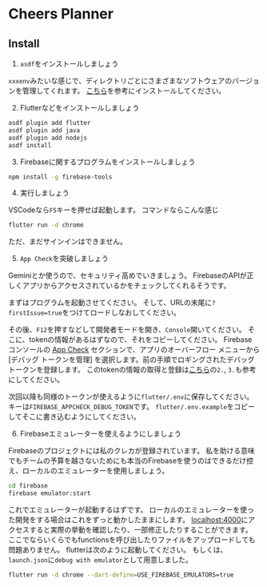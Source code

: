 # Cheers Planner

## Install
1. `asdf`をインストールしましょう

`xxxenv`みたいな感じで、ディレクトリごとにさまざまなソフトウェアのバージョンを管理してくれます。
[こちら](https://asdf-vm.com/ja-jp/guide/getting-started.html)を参考にインストールしてください。


2. Flutterなどをインストールしましょう
```sh
asdf plugin add flutter
asdf plugin add java
asdf plugin add nodejs
asdf install
```

3. Firebaseに関するプログラムをインストールしましょう
```sh
npm install -g firebase-tools
```

4. 実行しましょう

VSCodeなら`F5`キーを押せば起動します。
コマンドならこんな感じ
```sh
flutter run -d chrome
```
ただ、まだサインインはできません。

5. `App Check`を突破しましょう

Geminiとか使うので、セキュリティ高めでいきましょう。
FirebaseのAPIが正しくアプリからアクセスされているかをチェックしてくれるそうです。

まずはプログラムを起動させてください。
そして、URLの末尾に`?firstIssue=true`をつけてロードしなおしてください。

その後、`F12`を押すなどして開発者モードを開き、`Console`開いてください。
そこに、tokenの情報があるはずなので、それをコピーしてください。
Firebase コンソールの [App Check](https://console.firebase.google.com/project/cheers-planner/appcheck/apps?hl=ja) セクションで、アプリのオーバーフロー メニューから [デバッグ トークンを管理] を選択します。前の手順でロギングされたデバッグ トークンを登録します。
このtokenの情報の取得と登録は[こちら](https://firebase.google.com/docs/app-check/flutter/debug-provider?hl=ja#web)の`2.`, `3.`も参考にしてください。

次回以降も同様のトークンが使えるように`flutter/.env`に保存してください。
キーは`FIREBASE_APPCHECK_DEBUG_TOKEN`です。
`flutter/.env.example`をコピーしてそこに書き込むようにしてください。

6. Firebaseエミュレーターを使えるようにしましょう

Firebaseのプロジェクトには私のクレカが登録されています。
私を助ける意味でもチームの予算を越さないためにも本当のFirebaseを使うのはできるだけ控え、ローカルのエミュレーターを使用しましょう。
```sh
cd firebase
firebase emulator:start
```
これでエミュレーターが起動するはずです。
ローカルのエミュレーターを使った開発をする場合はこれをずっと動かしたままにします。
[localhost:4000](localhost:4000)にアクセスすると実際の挙動を確認したり、一部修正したりすることができます。
ここでならいくらでもfunctionsを呼び出したりファイルをアップロードしても問題ありません。
flutterは次のように起動してください。
もしくは、`launch.json`に`debug with emulator`として用意しました。
```sh
flutter run -d chrome --dart-define=USE_FIREBASE_EMULATORS=true
```